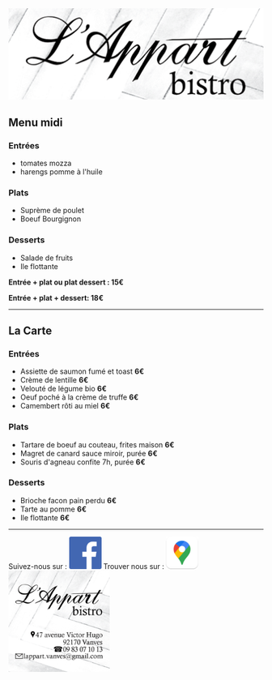 <img src="appart.png" alt="drawing" width="600"/>


## Menu midi 
### Entrées
- tomates mozza
- harengs pomme à l'huile 

### Plats
- Suprème de poulet 
- Boeuf Bourgignon

### Desserts
- Salade de fruits
- Ile flottante


**Entrée  + plat ou  plat dessert : 15€**

**Entrée  + plat + dessert: 18€**

-------------

## La Carte

### Entrées
- Assiette de saumon fumé et toast **6€**
- Crème de lentille **6€**
- Velouté de légume bio **6€**
- Oeuf poché à la crème de truffe **6€**
- Camembert rôti au miel **6€**

### Plats
- Tartare de boeuf au couteau, frites maison **6€**
- Magret de canard sauce miroir, purée **6€**
- Souris d'agneau confite 7h, purée **6€**

### Desserts
- Brioche facon pain perdu **6€**
- Tarte au pomme **6€**
- Ile flottante **6€**

-------------
<div>
  <span>
    Suivez-nous sur : <a href="https://www.facebook.com/pg/lappart.vanves"><img src="fb_icon_325x325.png" width="64"></a>
    Trouver nous sur : <a href="https://goo.gl/maps/dQ14azTkhz1ixXj96"><img src="google-maps.png" width="64"></a>
  </span>
  <span>
    <img src="appart-visit-card.png" alt="drawing" width="200"/>
  </span>
 </div>


